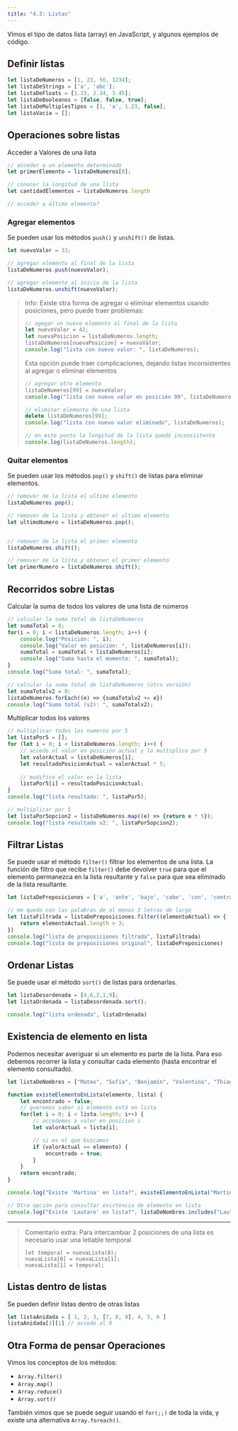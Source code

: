 ```yaml
---
title: "4.3: Listas"
---
```


Vimos el tipo de datos lista (array) en JavaScript, y algunos ejemplos de código.

## Definir listas

```js
let listaDeNumeros = [1, 23, 56, 1234];
let listaDeStrings = ['a', 'abc'];
let listaDeFloats = [1.23, 2.34, 3.45];
let listaDeBooleanos = [false, false, true];
let listaDeMultiplesTipos = [1, 'a', 1.23, false];
let listaVacia = [];
```

## Operaciones sobre listas

Acceder a Valores de una lista

```js
// acceder a un elemento determinado
let primerElemento = listaDeNumeros[0];

// conocer la longitud de una lista
let cantidadElementos = listaDeNumeros.length

// acceder a último elemento?
```

### Agregar elementos

Se pueden usar los métodos `push()` y `unshift()` de listas.

```js
let nuevoValor = 33;

// agregar elemento al final de la lista
listaDeNumeros.push(nuevoValor);

// agregar elemento al inicio de la lista
listaDeNumeros.unshift(nuevoValor);
```

> Info: Existe otra forma de agregar o eliminar elementos usando posiciones, pero puede traer problemas:
> 
> ```js
> // agegar un nuevo elemento al final de la lista
> let nuevoValor = 42;
> let nuevaPosicion = listaDeNumeros.length;
> listaDeNumeros[nuevaPosicion] = nuevoValor;
> console.log("lista con nuevo valor: ", listaDeNumeros);
> ```
>
> Esta opción puede traer complicaciones, dejando listas inconsistentes al agregar o eliminar elementos
>
> ```js
> // agregar otro elemento
> listaDeNumeros[99] = nuevoValor;
> console.log("lista con nuevo valor en posición 99", listaDeNumeros);
>
> // eliminar elemento de una lista
> delete listaDeNumeros[99];
> console.log("lista con nuevo valor eliminado", listaDeNumeros);
>
> // en este punto la longitud de la lista quedó inconsistente
> console.log(listaDeNumeros.length);
> ```

### Quitar elementos

Se pueden usar los métodos `pop()` y `shift()` de listas para eliminar elementos.

```js
// remover de la lista el ultimo elemento
listaDeNumeros.pop();

// remover de la lista y obtener el ultimo elemento
let ultimoNumero = listaDeNumeros.pop();


// remover de la lista el primer elemento
listaDeNumeros.shift();

// remover de la lista y obtener el primer elemento
let primerNumero = listaDeNumeros.shift();
```


## Recorridos sobre Listas

Calcular la suma de todos los valores de una lista de números

```js
// calcular la suma total de listaDeNumeros
let sumaTotal = 0;
for(i = 0; i < listaDeNumeros.length; i++) {
    console.log("Posición: ", i);
    console.log("Valor en posición: ", listaDeNumeros[i]);
    sumaTotal = sumaTotal + listaDeNumeros[i];
    console.log("Suma hasta el momento: ", sumaTotal);
}
console.log("Suma total: ", sumaTotal);

// calcular la suma total de listaDeNumeros (otra versión)
let sumaTotalv2 = 0;
listaDeNumeros.forEach((e) => {sumaTotalv2 += e})
console.log("Suma total (v2): ", sumaTotalv2);
```

Multiplicar todos los valores

```js
// multiplicar todos los numeros por 5
let listaPor5 = [];
for (let i = 0; i < listaDeNumeros.length; i++) {
    // accedo al valor en posición actual y lo multiplico por 5
    let valorActual = listaDeNumeros[i];
    let resultadoPosicionActual = valorActual * 5;
    
    // modifico el valor en la lista
    listaPor5[i] = resultadoPosicionActual; 
}
console.log("lista resultado: ", listaPor5);

// multiplicar por 5
let listaPor5opcion2 = listaDeNumeros.map((e) => {return e * 5});
console.log("lista resultado v2: ", listaPor5opcion2);
```

## Filtrar Listas

Se puede usar el método `filter()` filtrar los elementos de una lista. La función de filtro que recibe `filter()` debe devolver `true` para que el elemento permanezca en la lista resultante y `false` para que sea eliminado de la lista resultante.

```js
let listaDePreposiciones = ['a', 'ante', 'bajo', 'cabe', 'con', 'contra', 'de', 'desde', 'durante', 'en', 'entre', 'hacia', 'hasta', 'mediante', 'para', 'por', 'según', 'sin', 'so', 'sobre', 'tras', 'versus', 'vía'];

// me quedo con las palabras de al menos 3 letras de largo
let listaFiltrada = listaDePreposiciones.filter((elementoActual) => {
    return elementoActual.length > 3;
})
console.log("lista de preposiciones filtrada", listaFiltrada)
console.log("lista de preposiciones original", listaDePreposiciones)
```

## Ordenar Listas

Se puede usar el método `sort()` de listas para ordenarlas.

```js
let listaDesordenada = [4,6,2,1,9];
let listaOrdenada = listaDesordenada.sort();

console.log("lista ordenada", listaOrdenada)
```

## Existencia de elemento en lista

Podemos necesitar averiguar si un elemento es parte de la lista. Para eso debemos recorrer la lista y consultar cada elemento (hasta encontrar el elemento consultado).

```js
let listaDeNombres = ["Mateo", "Sofía", "Benjamín", "Valentina", "Thiago"];

function existeElementoEnLista(elemento, lista) {
	let encontrado = false;
	// queremos saber si elemento está en lista
	for(let i = 0; i < lista.length; i++) {
		// accedemos a valor en posicion i
		let valorActual = lista[i];

		// si es el que buscamos
		if (valorActual == elemento) {
			encontrado = true;
		}
	}
	return encontrado;
}

console.log("Existe 'Martina' en lista?", existeElementoEnLista("Martina", listaDeNombres));

// Otra opción para consultar existencia de elemento en lista
console.log("Existe 'Lautaro' en lista?", listaDeNombres.includes("Lautaro"));
```

---

> Comentario extra: Para intercambiar 2 posiciones de una lista es necesario usar una letiable temporal
>
>     let temporal = nuevaLista(0);
>     nuevaLista[0] = nuevaLista[1];
>     nuevaLista[1] = temporal;

## Listas dentro de listas

Se pueden definir listas dentro de otras listas

```js
let listaAnidada = [ 1, 2, 3, [7, 8, 9], 4, 5, 6 ]
listaAnidada[3][1] // accedo al 8
```

## Otra Forma de pensar Operaciones

Vimos los conceptos de los métodos:

- `Array.filter()`
- `Array.map()`
- `Array.reduce()`
- `Array.sort()`

También vimos que se puede seguir usando el `for(;;)` de toda la vida, y existe una alternativa `Array.foreach()`.
